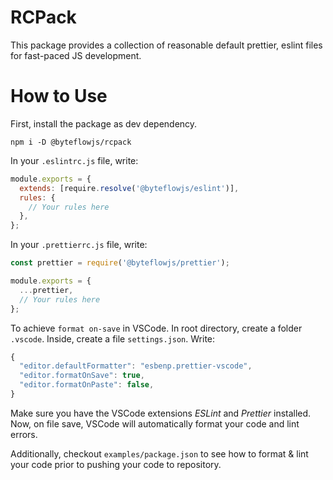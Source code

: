<!-- @format -->

# RCPack

This package provides a collection of reasonable default prettier, eslint files for fast-paced JS development.

# How to Use

First, install the package as dev dependency.
```
npm i -D @byteflowjs/rcpack
```

In your `.eslintrc.js` file, write:

```js
module.exports = {
  extends: [require.resolve('@byteflowjs/eslint')],
  rules: {
    // Your rules here
  },
};
```

In your `.prettierrc.js` file, write:

```js
const prettier = require('@byteflowjs/prettier');

module.exports = {
  ...prettier,
  // Your rules here
};
```

To achieve `format on-save` in VSCode. In root directory, create a folder `.vscode`. Inside, create a file `settings.json`. Write:
```js
{
  "editor.defaultFormatter": "esbenp.prettier-vscode",
  "editor.formatOnSave": true,
  "editor.formatOnPaste": false,
}
```

Make sure you have the VSCode extensions *ESLint* and *Prettier* installed. Now, on file save, VSCode will automatically format your code and lint errors.

Additionally, checkout `examples/package.json` to see how to format & lint your code prior to pushing your code to repository.